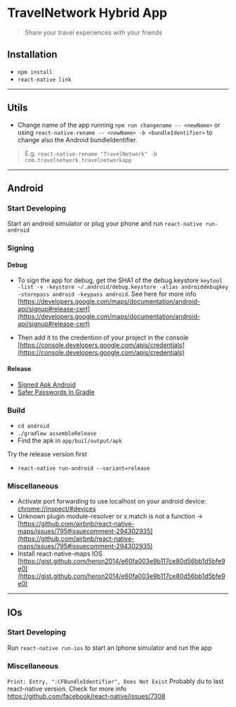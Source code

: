 # TravelNetwork Hybrid App
> Share your travel experiences with your friends

## Installation

* `npm install`
* `react-native link`

---

## Utils

* Change name of the app running `npm run changename -- <newName>` or using `react-native-rename -- <newName> -b <bundleIdentifier>` to change also the Android bundleIdentifier.
> E.g. `react-native-rename "TravelNetwork" -b com.travelnetwork.travelnetworkapp`

---

## Android

### Start Developing
Start an android simulator or plug your phone and run `react-native run-android`

### Signing
#### Debug

* To sign the app for debug, get the SHA1 of the debug.keystore
`keytool -list -v -keystore ~/.android/debug.keystore -alias androiddebugkey -storepass android -keypass android`.
See here for more info [https://developers.google.com/maps/documentation/android-api/signup#release-cert](https://developers.google.com/maps/documentation/android-api/signup#release-cert)

* Then add it to the credention of your project in the console [https://console.developers.google.com/apis/credentials](https://console.developers.google.com/apis/credentials)

#### Release

* [Signed Apk Android](https://facebook.github.io/react-native/docs/signed-apk-android.html)
* [Safer Passwords In Gradle](https://pilloxa.gitlab.io/posts/safer-passwords-in-gradle/)

### Build

* `cd android`
* `./gradlew assembleRelease`
* Find the apk in `app/buil/output/apk`

Try the release version first
* `react-native run-android --variant=release`

### Miscellaneous

* Activate port forwarding to use localhost on your android device: [chrome://inspect/#devices](chrome://inspect/#devices)
* Unknown plugin module-resolver or x.match is not a function -> [https://github.com/airbnb/react-native-maps/issues/795#issuecomment-294302935](https://github.com/airbnb/react-native-maps/issues/795#issuecomment-294302935)
* Install react-native-maps IOS [https://gist.github.com/heron2014/e60fa003e9b117ce80d56bb1d5bfe9e0](https://gist.github.com/heron2014/e60fa003e9b117ce80d56bb1d5bfe9e0)

---

## IOs

### Start Developing

Run `react-native run-ios` to start an Iphone simulator and run the app

### Miscellaneous

`Print: Entry, ":CFBundleIdentifier", Does Not Exist`
Probably du to last react-native version. Check for more info https://github.com/facebook/react-native/issues/7308
